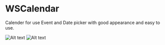# WSCalendar
Calender for use Event and Date picker with good appearance and easy to use.

![Alt text](https://github.com/WebsoftProfession/WSCalendar/blob/master/WSCalendar1.png?raw=true "Optional Title")
![Alt text](https://github.com/WebsoftProfession/WSCalendar/blob/master/WSCalendar2.png?raw=true "Optional Title")
